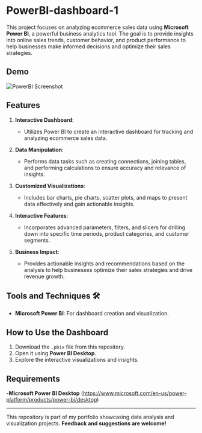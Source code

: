 # PowerBI-dashboard-1
This project focuses on analyzing ecommerce sales data using **Microsoft Power BI**, a powerful business analytics tool. The goal is to provide insights into online sales trends, customer behavior, and product performance to help businesses make informed decisions and optimize their sales strategies.

## Demo
![PowerBI Screenshot](https://github.com/user-attachments/assets/0245ebac-134a-4250-adbc-bad64b445cec)

## Features 
1. **Interactive Dashboard**: 
   - Utilizes Power BI to create an interactive dashboard for tracking and analyzing ecommerce sales data.

2. **Data Manipulation**: 
   - Performs data tasks such as creating connections, joining tables, and performing calculations to ensure accuracy and relevance of insights.

3. **Customized Visualizations**: 
   - Includes bar charts, pie charts, scatter plots, and maps to present data effectively and gain actionable insights.

4. **Interactive Features**:
   - Incorporates advanced parameters, filters, and slicers for drilling down into specific time periods, product categories, and customer segments.

5. **Business Impact**:
   - Provides actionable insights and recommendations based on the analysis to help businesses optimize their sales strategies and drive revenue growth.

## Tools and Techniques 🛠️
- **Microsoft Power BI**: For dashboard creation and visualization.

## How to Use the Dashboard
1. Download the `.pbix` file from this repository.
2. Open it using **Power BI Desktop**.
3. Explore the interactive visualizations and insights.

## Requirements
  -**Microsoft Power BI Desktop** (https://www.microsoft.com/en-us/power-platform/products/power-bi/desktop)
  

---

This repository is part of my portfolio showcasing data analysis and visualization projects. **Feedback and suggestions are welcome!**
